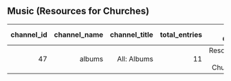 
## Music (Resources for Churches)

| channel_id  | channel_name | channel_title | total_entries | Field Group |
| ----------: | -----------: | ------------: | -------------:| -----------:|
| 47 | albums | All: Albums | 11 | Resources for Churches |
